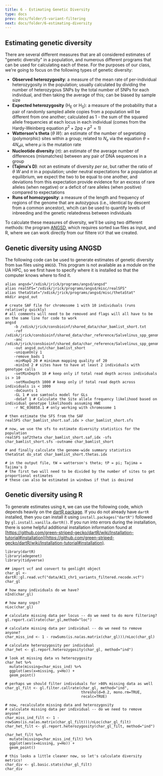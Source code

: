 ```yaml
---
title: 6 - Estimating Genetic Diversity
type: docs
prev: docs/folder/5-variant-filtering
next: docs/folder/6-estimating-diversity
---
```


## Estimating genetic diversity
There are several different measures that are all considered estimates of "genetic diversity" in a population, and numerous different programs that can be used for calculating each of these. For the purposes of our class, we're going to focus on the following types of genetic diversity:
* **Observed heterozygosity**: a measure of the mean rate of per-individual heterozygosity in the population; usually calculated by dividing the number of heterozygous SNPs by the total number of SNPs for each individual, and then taking the average of this; can be biased by sample size
* **Expected heterozygosity** (H<sub>E</sub> or H<sub>S</sub>): a measure of the probability that a pair of randomly sampled allele copies from a population will be different from one another; calculated as 1 - the sum of the squared allele frequencies at each locus in each individual (comes from the Hardy-Weinberg equation $p^2 + 2pq + p^2 = 1$)
* **Watterson's theta** ($\theta~W$): an estimate of the number of segretating (polymorphic) sites within a group; related to $N_e$ via the equation $\theta = 4N_e\mu$, where $\mu$ is the mutation rate
* **Nucleotide diversity** ($\pi$): an estimate of the average number of differences (mismatches) between any pair of DNA sequences in a group
* **(Tajima's D)**: not an estimate of diversity *per se*, but rather the ratio of $\theta~W$ and $\pi$ in a population; under neutral expectations for a population at equilibrium, we expect the two to be equal to one another, and deviations from this expectation provide evidence for an excess of rare alleles (when negative) or a deficit of rare alleles (when positive) compared to expectations
* **Runs of homozygosity**: a measure of the length and frequency of regions of the genome that are autozygous (i.e., identical by descent from a common ancestor), whcih can be used to quantify levels of inbreeding and the genetic relatedness between individuals

To calculate these measures of diversity, we'll be using two different methods: the program [ANGSD](), which requires sorted `bam` files as input, and R, where we can work directly from our filtere `VCF` that we created.

## Genetic diversity using ANGSD
The following code can be used to generate estimates of genetic diversity from `bam` files using `ANGSD`. This program is not available as a module on the UA HPC, so we first have to specify where it is installed so that the computer knows where to find it.

```{sh}
alias angsd="/xdisk/jrick/programs/angsd/angsd"
alias realSFS="/xdisk/jrick/programs/angsd/misc/realSFS"
alias thetaStat="/xdisk/jrick/programs/angsd/misc/thetaStat"
mkdir angsd_out

# create SAF file for chromosome 1 with 10 individuals (runs relatively quickly)
# all comments will need to be removed and flags will all have to be on the same line for code to work
angsd 
	-b /xdisk/jrick/consbioinf/shared_data/char_bamlist_short.txt 
	-ref /xdisk/jrick/consbioinf/shared_data/char_reference/Salvelinus_spp_genome.fasta 
	-anc /xdisk/jrick/consbioinf/shared_data/char_reference/Salvelinus_spp_genome.fasta 
	-out angsd_out/char_bamlist_short 
	-uniqueOnly 1 
	-remove_bads 1 
	-minMapQ 20 # minimum mapping quality of 20
	-minInd 2 # sites have to have at least 2 individuals with genotype calls
	-setMinDepth 10 # keep only if total read depth across individuals is > 10
	-setMaxDepth 1000 # keep only if total read depth across individuals is < 1000
	-doCounts 1 
	-GL 1 # use samtools model for GLs 
	-doSaf 1 # Calculate the Site allele frequency likelihood based on individual genotype likelihoods assuming HWE
	-r NC_036858.1 # only working with chromosome 1

# then estimate the SFS from the SAF
realSFS char_bamlist_short.saf.idx > char_bamlist_short.sfs

# now, we use the sfs to estimate diversity statistics for the population
realSFS saf2theta char_bamlist_short.saf.idx -sfs char_bamlist_short.sfs -outname char_bamlist_short

# and finally calculate the genome-wide summary statistics
thetaStat do_stat char_bamlist_short.thetas.idx 

# in the output file, tW = watterson's theta; tP = pi; Tajima = Tajima's D
# the first two will need to be divided by the number of sites to get proportional estimates
# these can also be estimated in windows if that is desired

```

## Genetic diversity using R
To generate estimates using `R`, we can use the following code, which depends heavily on the [dartR package](https://green-striped-gecko.github.io/dartR/). If you do not already have `dartR` installed, then you can install it using `install.packages("dartR")` followed by `gl.install.vanilla.dartR()`. If you run into errors during the installation, there is some helpful additional installation information found at [https://github.com/green-striped-gecko/dartR/wiki/Installation-tutorial#installation](https://github.com/green-striped-gecko/dartR/wiki/Installation-tutorial#installation).

```{r}
library(dartR) 
library(adegenet) 
library(tidyverse)

## import vcf and convert to genlight object
char_gl <- dartR::gl.read.vcf("data/AC1_chr1_variants_filtered.recode.vcf")
char_gl

# how many individuals do we have?
nInd(char_gl)

# how many snps?
nLoc(char_gl)

# calculate missing data per locus -- do we need to do more filtering?
gl.report.callrate(char_gl,method="loc")

# calculate missing data per individual -- do we need to remove anyone?
char_miss_ind <- 1 - rowSums(is.na(as.matrix(char_gl)))/nLoc(char_gl)

# calculate heterozygosity per individual
char_het <- gl.report.heterozygosity(char_gl, method="ind")

# look at missing data vs heterozygosity
char_het %>%
  mutate(missing=char_miss_ind) %>%
  ggplot(aes(x=missing, y=Ho)) +
  geom_point()

# perhaps we should filter individuals for >80% missing data as well
char_gl_filt <- gl.filter.callrate(char_gl, method="ind",
                                   threshold=0.2, mono.rm=TRUE,
                                   recalc=TRUE)

# now, recalculate missing data and heterozygosity
# calculate missing data per individual -- do we need to remove anyone?
char_miss_ind_filt <- 1 - rowSums(is.na(as.matrix(char_gl_filt)))/nLoc(char_gl_filt)
char_het_filt <- gl.report.heterozygosity(char_gl_filt, method="ind")

char_het_filt %>%
  mutate(missing=char_miss_ind_filt) %>%
  ggplot(aes(x=missing, y=Ho)) +
  geom_point()

# this looks a little cleaner now, so let's calculate diversity metrics!
char_div <- gl.basic.stats(char_gl_filt)
char_div
```


